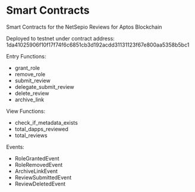 # Smart Contracts
Smart Contracts for the NetSepio Reviews for Aptos Blockchain

Deployed to testnet under contract address: 1da41025906f10f17f74f6c6851cb3d192acdd31131123f67e800aa5358b5bc1

Entry Functions:
- grant_role
- remove_role
- submit_review
- delegate_submit_review
- delete_review
- archive_link

View Functions:
- check_if_metadata_exists
- total_dapps_reviewed
- total_reviews

Events:
- RoleGrantedEvent
- RoleRemovedEvent
- ArchiveLinkEvent
- ReviewSubmittedEvent
- ReviewDeletedEvent